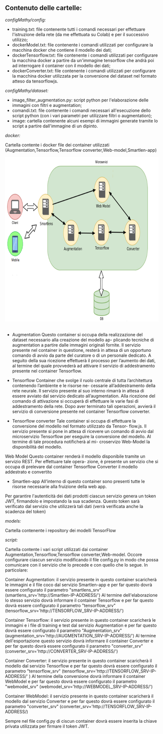 ## Contenuto delle cartelle:



_configMathy/config:_
* training.txt: file contenente tutti i comandi necessari per effettuare l'istruzione della rete (da me effettuata su Colab) e per il successivo utilizzo;
* dockerModel.txt: file contenente i comandi utilizzati per configurare la macchina docker che contiene il modello dei dati;
* dockerTensorflow.txt: file contenente i comandi utilizzati per configurare la macchina docker a partire da un'immagine tensorflow che andrà poi ad interrogare il container con il modello dei dati;
* dockerConverter.txt: file contenente i comandi utilizzati per configurare la macchina docker utilizzata per la conversione del dataset nel formato atteso da tensorflowjs.  



_configMathy/dataset:_
* image_filter_augmentation.py: script python per l'elaborazione delle immagini con filtri e augmentation;
* comandi.txt: file contenente i comandi necessari all'esecuzione dello script python (con i vari parametri per utilizzare filtri o augmentation);
* image: cartella contenente alcuni esempi di immagini generate tramite lo script a partire dall'immagine di un dipinto.  



_docker:_ 

Cartella contente i docker file dei container utilizzati (Augmentation,Tensorflow,Tensorflow converter,Web-model,Smartlen-app)


<img src="img/architettura.png?raw=true" width="720" height="540"> &nbsp;



* Augmentation
Questo container si occupa della realizzazione del dataset necessario alla creazione del modello ap-
plicando tecniche di augmentation a partire dalle immagini originali fornite. Il servizio presente
nel container in questione, resterà in attesa di un opportuno comando di avvio da parte del curatore
o di un personale dedicato. A seguito della sua ricezione effettuerà il processo per l’aumento dei
dati, al termine del quale provvederà ad attivare il servizio di addestramento presente nel container
Tensorflow.

* Tensorflow
Container che svolge il ruolo centrale di tutta l’architettura contenendo l’ambiente e le risorse ne-
cessarie all’addestramento della rete neurale. Il servizio presente al suo interno rimarrà in attesa di
essere avviato dal servizio dedicato all’augmentation. Alla ricezione del comando di attivazione si
occuperà di effettuare le varie fasi di addestramento della rete. Dopo aver terminato tali operazioni,
avvierà il servizio di conversione presente nel container Tensorflow converter.

* Tensorflow converter
Tale container si occupa di effettuare la conversione del modello nel formato utilizzato da Tensor-
flow.js. Il servizio presente si pone in attesa di ricevere un comando di avvio dal microservizio
Tensorflow per eseguire la conversione del modello. Al termine di tale procedura notificherà al mi-
croservizo Web-Model la disponibilità del modello.

Web Model
Questo container renderà il modello disponibile tramite un servizio REST. Per effettuare tale opera-
zione, è presente un servizio che si occupa di prelevare dal container Tensorflow Converter il modello
addestrato e convertito

* Smartlen-app
All’interno di questo container sono presenti tutte le risorse necessarie alla fruizione della web app.

Per garantire l'autenticità dei dati prodotti ciascun servizio genera un token JWT, firmandolo e impostando la sua scadenza.
Questo token sarà verificato dal servizio che utilizzerà tali dati (verrà verificata anche la scadenza del token)

_models:_

Cartella contenente i repository dei modelli TensorFlow

_script:_

Cartella contente i vari script utilizzati dai container Augmentation,Tensorflow,Tensorflow converter,Web-model.
Occore configurare ciascun servizio modificando il file config.py in modo che possa comunicare con il servizio
che lo precede e con quello che lo segue.
In particolare:

Container Augmentation:
 il servizio presente in questo container scaricherà le immagini e il file coco dal servizio Smartlen-app e per far questo dovrà essere configurato il parametro "smartlens_srv" (smartlens_srv='http://Smartlen-IP-ADDRESS/')
 Al termine dell'elaborazione lo stesso servizio dovrà informare il container Tensorflow e per far questo dovrà essere configurato il parametro "tensorflow_srv" (tensorflow_srv='http://TENSORFLOW_SRV-IP-ADDRESS/')

Container Tensorflow:
 il servizio presente in questo container scaricherà le immagini e i file di training e test dal servizio Augmentation e per far questo dovrà essere configurato il parametro "Augmentation_srv" (augmentation_srv='http://AUGMENTATION_SRV-IP-ADDRESS/')
 Al termine dell'esportazione questo servizio dovrà informare il container Converter e per far questo dovrà essere configurato il parametro "converter_srv" (converter_srv='http://CONVERTER_SRV-IP-ADDRESS/')

Container Converter:
 il servizio presente in questo container scaricherà il modello dal servizio Tensorflow e per far questo dovrà essere configurato il parametro "tensorflow_srv" (tensorflow_srv='http://TENSORFLOW_SRV-IP-ADDRESS/' )
 Al termine della conversione dovrà informare il container WebModel e per far questo dovrà essere configurato il parametro "webmodel_srv" (webmodel_srv='http://WEBMODEL_SRV-IP-ADDRESS/')

Container WebModel:
 il servizio presente in questo container scaricherà il modello dal servizio Converter e per far questo dovrà essere configurato il parametro "converter_srv" (converter_srv='http://TENSORFLOW_SRV-IP-ADDRESS/)

Sempre nel file config.py di ciscun container dovrà essere inserita la chiave privata utilizzata per firmare il token JWT.

